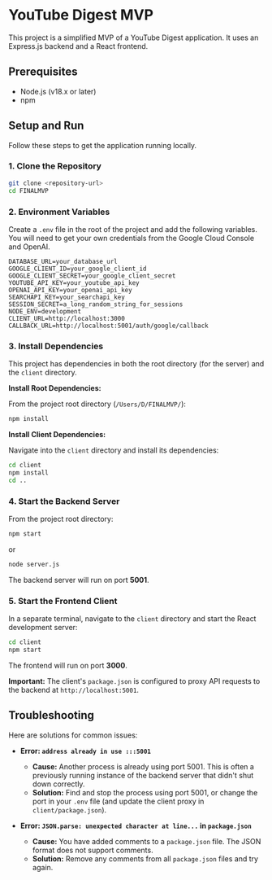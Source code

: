 # YouTube Digest MVP

This project is a simplified MVP of a YouTube Digest application. It uses an Express.js backend and a React frontend.

## Prerequisites

- Node.js (v18.x or later)
- npm

## Setup and Run

Follow these steps to get the application running locally.

### 1. Clone the Repository

```bash
git clone <repository-url>
cd FINALMVP
```

### 2. Environment Variables

Create a `.env` file in the root of the project and add the following variables. You will need to get your own credentials from the Google Cloud Console and OpenAI.

```
DATABASE_URL=your_database_url
GOOGLE_CLIENT_ID=your_google_client_id
GOOGLE_CLIENT_SECRET=your_google_client_secret
YOUTUBE_API_KEY=your_youtube_api_key
OPENAI_API_KEY=your_openai_api_key
SEARCHAPI_KEY=your_searchapi_key
SESSION_SECRET=a_long_random_string_for_sessions
NODE_ENV=development
CLIENT_URL=http://localhost:3000
CALLBACK_URL=http://localhost:5001/auth/google/callback
```

### 3. Install Dependencies

This project has dependencies in both the root directory (for the server) and the `client` directory.

**Install Root Dependencies:**

From the project root directory (`/Users/D/FINALMVP/`):
```bash
npm install
```

**Install Client Dependencies:**

Navigate into the `client` directory and install its dependencies:
```bash
cd client
npm install
cd ..
```

### 4. Start the Backend Server

From the project root directory:
```bash
npm start
```
or
```bash
node server.js
```
The backend server will run on port **5001**.

### 5. Start the Frontend Client

In a separate terminal, navigate to the `client` directory and start the React development server:
```bash
cd client
npm start
```
The frontend will run on port **3000**.

**Important:** The client's `package.json` is configured to proxy API requests to the backend at `http://localhost:5001`.

## Troubleshooting

Here are solutions for common issues:

*   **Error: `address already in use :::5001`**
    *   **Cause:** Another process is already using port 5001. This is often a previously running instance of the backend server that didn't shut down correctly.
    *   **Solution:** Find and stop the process using port 5001, or change the port in your `.env` file (and update the client proxy in `client/package.json`).

*   **Error: `JSON.parse: unexpected character at line...` in `package.json`**
    *   **Cause:** You have added comments to a `package.json` file. The JSON format does not support comments.
    *   **Solution:** Remove any comments from all `package.json` files and try again.
